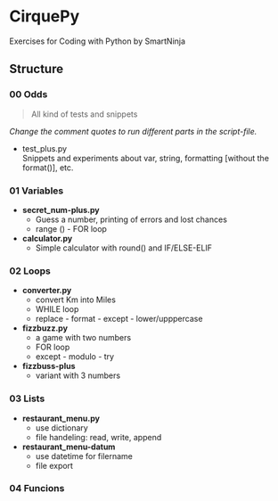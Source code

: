 # CirquePy
Exercises for Coding with Python by SmartNinja

## Structure

### 00 Odds
> All kind of tests and snippets

*Change the comment quotes to run different parts in the script-file.*

- test_plus.py   
Snippets and experiments about var, string, formatting [without the format()], etc.

### 01 Variables
- **secret_num-plus.py**    
    - Guess a number, printing of errors and lost chances
    -  range () - FOR loop
- **calculator.py**   
    - Simple calculator with round() and IF/ELSE-ELIF

### 02 Loops
- **converter.py**     
    - convert Km into Miles
    - WHILE loop
    - replace - format - except - lower/upppercase
- **fizzbuzz.py**    
    - a game with two numbers
    - FOR loop
    - except - modulo - try 
- **fizzbuss-plus**
    - variant with 3 numbers 

### 03 Lists
- **restaurant_menu.py**
    - use dictionary	
    - file handeling: read, write, append
 - **restaurant_menu-datum**
    - use datetime for filername
    - file export 

### 04 Funcions
 
 



